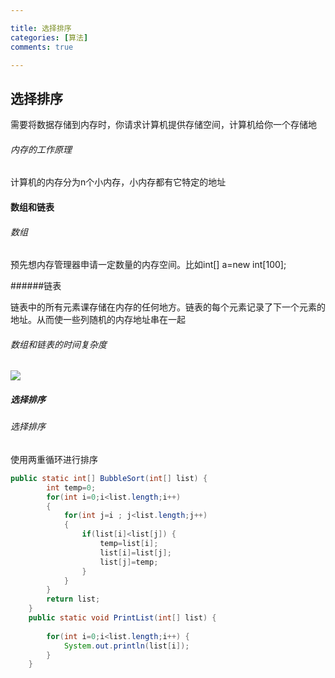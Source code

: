 ```yaml
---

title: 选择排序
categories: [算法]
comments: true

---
```

## 选择排序
需要将数据存储到内存时，你请求计算机提供存储空间，计算机给你一个存储地
###### 内存的工作原理

计算机的内存分为n个小内存，小内存都有它特定的地址
#### 数组和链表
###### 数组

预先想内存管理器申请一定数量的内存空间。比如int[] a=new int[100];

######链表

链表中的所有元素课存储在内存的任何地方。链表的每个元素记录了下一个元素的地址。从而使一些列随机的内存地址串在一起

###### 数组和链表的时间复杂度
![](pic/1.png)

##### 选择排序

###### 选择排序
使用两重循环进行排序
```java
public static int[] BubbleSort(int[] list) {
		int temp=0;
		for(int i=0;i<list.length;i++)
		{
			for(int j=i ; j<list.length;j++)
			{
				if(list[i]<list[j]) {
					temp=list[i];
					list[i]=list[j];
					list[j]=temp;
				}
			}
		}
		return list;
	}
	public static void PrintList(int[] list) {
		
		for(int i=0;i<list.length;i++) {
			System.out.println(list[i]);
		}
	}
```